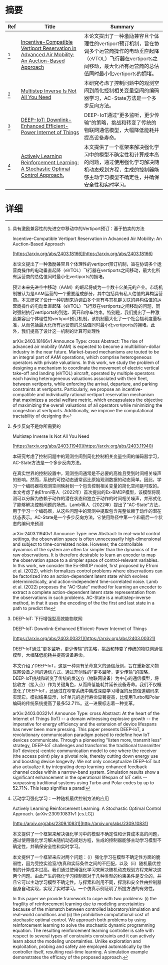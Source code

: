 # 摘要

| Ref | Title | Summary |
| --- | --- | --- |
| [^1] | [Incentive-Compatible Vertiport Reservation in Advanced Air Mobility: An Auction-Based Approach](https://arxiv.org/abs/2403.18166) | 本论文提出了一种激励兼容且个体理性的vertiport预订机制，旨在协调多个运营商操作的电动垂直起降（eVTOL）飞行器在vertiports之间移动，最大化所有运营商的总估值同时最小化vertiports的拥堵。 |
| [^2] | [Multistep Inverse Is Not All You Need](https://arxiv.org/abs/2403.11940) | 本研究考虑了控制问题中的观测空间到简化控制相关变量空间的编码器学习，AC-State方法是一个多步反向方法。 |
| [^3] | [DEEP-IoT: Downlink-Enhanced Efficient-Power Internet of Things](https://arxiv.org/abs/2403.00321) | DEEP-IoT通过“更多监听，更少传输”的策略，挑战和转变了传统的物联网通信模型，大幅降低能耗并提高设备寿命。 |
| [^4] | [Actively Learning Reinforcement Learning: A Stochastic Optimal Control Approach.](http://arxiv.org/abs/2309.10831) | 本文提供了一个框架来解决强化学习中的模型不确定性和计算成本高的问题，通过使用强化学习解决随机动态规划方程，生成的控制器能够主动学习模型不确定性，并确保安全性和实时学习。 |

# 详细

[^1]: 具有激励兼容性的先进空中移动中的Vertiport预订：基于拍卖的方法

    Incentive-Compatible Vertiport Reservation in Advanced Air Mobility: An Auction-Based Approach

    [https://arxiv.org/abs/2403.18166](https://arxiv.org/abs/2403.18166)

    本论文提出了一种激励兼容且个体理性的vertiport预订机制，旨在协调多个运营商操作的电动垂直起降（eVTOL）飞行器在vertiports之间移动，最大化所有运营商的总估值同时最小化vertiports的拥堵。

    

    预计未来先进空中移动（AAM）的崛起将成为一个数十亿美元的产业。市场机制被认为是AAM运营的一个重要组成部分，其中包括具有私人估值的异构运营商。本文研究了设计一种机制来协调由多个具有与其机群关联的异构估值的运营商操作的电动垂直起降（eVTOL）飞行器在vertiports之间移动的问题，同时强制执行vertiports的到达、离开和停车约束。特别是，我们提出了一种激励兼容且个体理性的vertiport预订机制，该机制最大化了一个社会福利度量标准，从而包括最大化所有运营商的总估值同时最小化vertiports的拥堵。此外，我们提高了设计这一机制的计算可处理性

    arXiv:2403.18166v1 Announce Type: cross  Abstract: The rise of advanced air mobility (AAM) is expected to become a multibillion-dollar industry in the near future. Market-based mechanisms are touted to be an integral part of AAM operations, which comprise heterogeneous operators with private valuations. In this work, we study the problem of designing a mechanism to coordinate the movement of electric vertical take-off and landing (eVTOL) aircraft, operated by multiple operators each having heterogeneous valuations associated with their fleet, between vertiports, while enforcing the arrival, departure, and parking constraints at vertiports. Particularly, we propose an incentive-compatible and individually rational vertiport reservation mechanism that maximizes a social welfare metric, which encapsulates the objective of maximizing the overall valuations of all operators while minimizing the congestion at vertiports. Additionally, we improve the computational tractability of designing th
    
[^2]: 多步反向不是你所需要的

    Multistep Inverse Is Not All You Need

    [https://arxiv.org/abs/2403.11940](https://arxiv.org/abs/2403.11940)

    本研究考虑了控制问题中的观测空间到简化控制相关变量空间的编码器学习，AC-State方法是一个多步反向方法。

    

    在真实世界的控制设置中，观测空间通常是不必要的高维且受到时间相关噪声的影响。然而，系统的可控动态通常远比原始观测数据的动态简单。因此，学习一个编码器将观测空间映射到一个包含控制相关变量的简化空间是可取的。本文考虑了由Efroni等人（2022年）首次提出的Ex-BMDP模型，该模型将观测可以分解为依赖于动作的潜在状态和独立于动作的时间相关噪声，并形式化了能够解决控制问题的场景。Lamb等人（2022年）提出了“AC-State”方法，用于学习一个编码器，从这些问题中的观测中提取包含完整依赖于动作的潜在状态表示。AC-State是一个多步反向方法，它使用路径中第一个和最后一个状态的编码来预测

    arXiv:2403.11940v1 Announce Type: new  Abstract: In real-world control settings, the observation space is often unnecessarily high-dimensional and subject to time-correlated noise. However, the controllable dynamics of the system are often far simpler than the dynamics of the raw observations. It is therefore desirable to learn an encoder to map the observation space to a simpler space of control-relevant variables. In this work, we consider the Ex-BMDP model, first proposed by Efroni et al. (2022), which formalizes control problems where observations can be factorized into an action-dependent latent state which evolves deterministically, and action-independent time-correlated noise. Lamb et al. (2022) proposes the "AC-State" method for learning an encoder to extract a complete action-dependent latent state representation from the observations in such problems. AC-State is a multistep-inverse method, in that it uses the encoding of the the first and last state in a path to predict the 
    
[^3]: DEEP-IoT: 下行增强型高效能物联网

    DEEP-IoT: Downlink-Enhanced Efficient-Power Internet of Things

    [https://arxiv.org/abs/2403.00321](https://arxiv.org/abs/2403.00321)

    DEEP-IoT通过“更多监听，更少传输”的策略，挑战和转变了传统的物联网通信模型，大幅降低能耗并提高设备寿命。

    

    本文介绍了DEEP-IoT，这是一种具有革命意义的通信范例，旨在重新定义物联网设备之间的通信方式。通过开创性的“更多监听，更少传输”的策略，DEEP-IoT挑战和转变了传统的发送方（物联网设备）为中心的通信模型，将接收方（接入点）作为关键角色，从而降低能耗并延长设备寿命。我们不仅概念化了DEEP-IoT，还通过在窄带系统中集成深度学习增强的反馈信道编码来实现它。模拟结果显示，IoT单元的运行寿命显著提高，比使用Turbo和Polar编码的传统系统提高了最多52.71%。这一进展标志着一种变革。

    arXiv:2403.00321v1 Announce Type: cross  Abstract: At the heart of the Internet of Things (IoT) -- a domain witnessing explosive growth -- the imperative for energy efficiency and the extension of device lifespans has never been more pressing. This paper presents DEEP-IoT, a revolutionary communication paradigm poised to redefine how IoT devices communicate. Through a pioneering "listen more, transmit less" strategy, DEEP-IoT challenges and transforms the traditional transmitter (IoT devices)-centric communication model to one where the receiver (the access point) play a pivotal role, thereby cutting down energy use and boosting device longevity. We not only conceptualize DEEP-IoT but also actualize it by integrating deep learning-enhanced feedback channel codes within a narrow-band system. Simulation results show a significant enhancement in the operational lifespan of IoT cells -- surpassing traditional systems using Turbo and Polar codes by up to 52.71%. This leap signifies a paradi
    
[^4]: 活动学习强化学习：一种随机最优控制方法的应用

    Actively Learning Reinforcement Learning: A Stochastic Optimal Control Approach. (arXiv:2309.10831v1 [cs.LG])

    [http://arxiv.org/abs/2309.10831](http://arxiv.org/abs/2309.10831)

    本文提供了一个框架来解决强化学习中的模型不确定性和计算成本高的问题，通过使用强化学习解决随机动态规划方程，生成的控制器能够主动学习模型不确定性，并确保安全性和实时学习。

    

    本文提供了一个框架来应对两个问题：（i）强化学习在模型不确定性方面的脆弱性，因为受控实验室/仿真和实际条件之间的不匹配，以及（ii）随机最优控制的计算成本过高。我们通过使用强化学习来解决随机动态规划方程来解决这两个问题。由此产生的强化学习控制器对于几种类型的约束条件是安全的，并且它可以主动学习模型不确定性。与探索和利用不同，探测和安全性由控制器自身自动实现，实现了实时学习。一个仿真示例证明了所提方法的有效性。

    In this paper we provide framework to cope with two problems: (i) the fragility of reinforcement learning due to modeling uncertainties because of the mismatch between controlled laboratory/simulation and real-world conditions and (ii) the prohibitive computational cost of stochastic optimal control. We approach both problems by using reinforcement learning to solve the stochastic dynamic programming equation. The resulting reinforcement learning controller is safe with respect to several types of constraints constraints and it can actively learn about the modeling uncertainties. Unlike exploration and exploitation, probing and safety are employed automatically by the controller itself, resulting real-time learning. A simulation example demonstrates the efficacy of the proposed approach.
    


